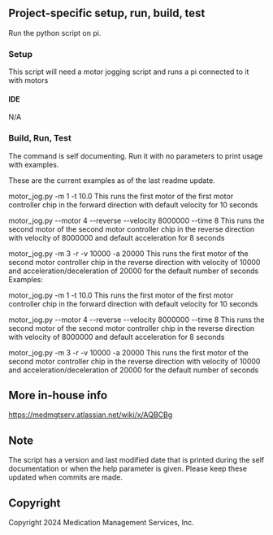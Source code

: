 ## Project-specific setup, run, build, test
Run the python script on pi.  

### Setup
This script will need a motor jogging script and runs a pi connected to it with motors

#### IDE
N/A

### Build, Run, Test
The command is self documenting.
Run it with no parameters to print usage with examples.

These are the current examples as of the last readme update.  

motor_jog.py -m 1 -t 10.0
  This runs the first motor of the first motor controller chip in the forward direction with default velocity for 10 seconds

motor_jog.py --motor 4 --reverse --velocity 8000000 --time 8
  This runs the second motor of the second motor controller chip in the reverse direction with velocity of 8000000 and default acceleration for 8 seconds

motor_jog.py -m 3 -r -v 10000 -a 20000
  This runs the first motor of the second motor controller chip in the reverse direction with velocity of 10000 and acceleration/deceleration of 20000 for the default number of seconds
Examples:

motor_jog.py -m 1 -t 10.0
  This runs the first motor of the first motor controller chip in the forward direction with default velocity for 10 seconds

motor_jog.py --motor 4 --reverse --velocity 8000000 --time 8
  This runs the second motor of the second motor controller chip in the reverse direction with velocity of 8000000 and default acceleration for 8 seconds

motor_jog.py -m 3 -r -v 10000 -a 20000
  This runs the first motor of the second motor controller chip in the reverse direction with velocity of 10000 and acceleration/deceleration of 20000 for the default number of seconds

## More in-house info
https://medmgtserv.atlassian.net/wiki/x/AQBCBg

## Note
The script has a version and last modified date that is printed during the self
documentation or when the help parameter is given.  Please keep these updated
when commits are made.  

## Copyright
 Copyright 2024 Medication Management Services, Inc.
